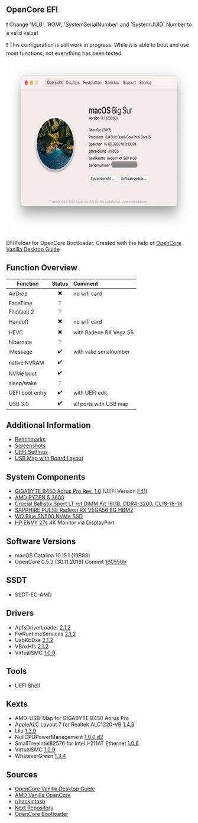 OpenCore EFI
-----

:exclamation: Change 'MLB', 'ROM', 'SystemSerialNumber' and 'SystemUUID' Number to a valid value!

:exclamation: This configuration is still work in progress. While it is able to boot and use most functions, not everything has been tested.

<img src="https://github.com/mipxx/OpenCoreEFI/blob/master/Docs/System/System_Info_1.png" width="698" height="465"/>

EFI Folder for OpenCore Bootloader.
Created with the help of [OpenCore Vanilla Desktop Guide](https://khronokernel-2.gitbook.io/opencore-vanilla-desktop-guide/)

## Function Overview

| Function        | Status                   | Comment                 |
| --------------- | :----------------------: | :---------------------- |
| AirDrop         | :heavy_multiplication_x: | no wifi card            |
| FaceTime        | :grey_question:          |                         |
| FileVault 2     | :grey_question:          |                         |
| Handoff         | :heavy_multiplication_x: | no wifi card            |
| HEVC            | :heavy_multiplication_x: | with Radeon RX Vega 56  |
| hibernate       | :grey_question:          |                         |
| iMessage        | :heavy_check_mark:       | with valid serialnumber |
| native NVRAM    | :heavy_check_mark:       |                         |
| NVMe boot       | :heavy_check_mark:       |                         |
| sleep/wake      | :grey_question:          |                         |
| UEFI boot entry | :heavy_check_mark:       | with UEFI edit          |
| USB 3.0         | :heavy_check_mark:       | all ports with USB map  |


## Additional Information

- [Benchmarks](https://github.com/mipxx/OpenCoreEFI/blob/master/Docs/Benchmark.md)
- [Screenshots](https://github.com/mipxx/OpenCoreEFI/blob/master/Docs/System.md)
- [UEFI Settings](https://github.com/mipxx/OpenCoreEFI/blob/master/Docs/UEFI.md)
- [USB Map with Board Layout](https://github.com/mipxx/OpenCoreEFI/blob/master/Docs/USBLayout.md)


## System Components

- [GIGABYTE B450 Aorus Pro Rev. 1.0](https://de.aorus.com/product-detail.php?p=794&t=53&t2=57&t3=121) (UEFI Version [F41](http://download.gigabyte.eu/FileList/BIOS/mb_bios_b450-aorus-pro_f41_n.zip))
- [AMD RYZEN 5 3600](https://www.amd.com/de/products/cpu/amd-ryzen-5-3600)
- [Crucial Ballistix Sport LT rot DIMM Kit 16GB, DDR4-3200, CL16-18-18](https://ballistixgaming.com/products/dram/sport/ballistix-sport-lt-ddr4/ballistix-sport-lt-ddr4-rc.html)
- [SAPPHIRE PULSE Radeon RX VEGA56 8G HBM2](https://www.sapphiretech.com/de-de/consumer/pulse-rx-vega56-8g-hbm2)
- [WD Blue SN500 NVMe SSD](https://shop.westerndigital.com/de-de/products/internal-drives/wd-blue-sn500-nvme-ssd#WDS500G1B0C)
- [HP ENVY 27s](https://store.hp.com/GermanyStore/Merch/Product.aspx?id=Y6K73AA&opt=ABB&sel=MTO) 4K Monitor via DisplayPort

## Software Versions

- macOS Catalina 10.15.1 (19B88)
- OpenCore 0.5.3 (30.11.2019) Commit [160556b](https://github.com/acidanthera/OpenCorePkg/commit/160556b84dc4a1225a1103d05d20181cad5f6e66)

## SSDT
- SSDT-EC-AMD

## Drivers
- ApfsDriverLoader [2.1.2](https://github.com/acidanthera/AppleSupportPkg/releases/tag/2.1.2)
- FwRuntimeServices [2.1.2](https://github.com/acidanthera/AppleSupportPkg/releases/tag/2.1.2)
- UsbKbDxe [2.1.2](https://github.com/acidanthera/AppleSupportPkg/releases/tag/2.1.2)
- VBoxHfs [2.1.2](https://github.com/acidanthera/AppleSupportPkg/releases/tag/2.1.2)
- VirtualSMC [1.0.9](https://github.com/acidanthera/VirtualSMC/releases/tag/1.0.9)

## Tools
- UEFI Shell

## Kexts
- AMD-USB-Map for GIGABYTE B450 Aorus Pro
- AppleALC Layout 7 for Realtek ALC1220-VB [1.4.3](https://github.com/acidanthera/AppleALC/releases/tag/1.4.3)
- Lilu [1.3.9](https://github.com/acidanthera/Lilu/releases/tag/1.3.9)
- NullCPUPowerManagement [1.0.0.d2](https://github.com/corpnewt/NullCPUPowerManagement)
- SmallTreeIntel82576 for Intel I-211AT Ethernet [1.0.6](https://drive.google.com/file/d/0B5Txx3pb7pgcOG5lSEF2VzFySWM/view)
- VirtualSMC [1.0.9](https://github.com/acidanthera/VirtualSMC/releases/tag/1.0.9)
- WhateverGreen [1.3.4](https://github.com/acidanthera/WhateverGreen/releases/tag/1.3.4)

## Sources
- [OpenCore Vanilla Desktop Guide](https://khronokernel-2.gitbook.io/opencore-vanilla-desktop-guide/)
- [AMD Vanilla OpenCore](https://github.com/AMD-OSX/AMD_Vanilla/tree/opencore)
- [r/hackintosh](https://www.reddit.com/r/hackintosh/)
- [Kext Repository](https://1drv.ms/f/s!AiP7m5LaOED-m-J8-MLJGnOgAqnjGw)
- [OpenCore Bootloader](https://github.com/acidanthera/OpenCorePkg)

